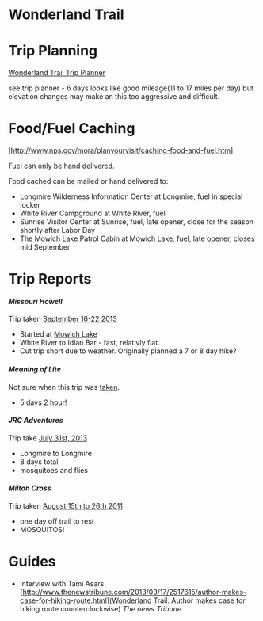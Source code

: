 # Wonderland Trail

# Trip Planning

[Wonderland Trail Trip Planner](http://www.wonderlandtrailguide.com/wonderland-trail-itinerary-planning/)

see trip planner - 6 days looks like good mileage(11 to 17 miles per day) but elevation changes may make an this too aggressive and difficult.


# Food/Fuel Caching

[http://www.nps.gov/mora/planyourvisit/caching-food-and-fuel.htm]

Fuel can only be hand delivered.

Food cached can be mailed or hand delivered to:

- Longmire Wilderness Information Center at Longmire, fuel in special locker
- White River Campground at White River, fuel
- Sunrise Visitor Center at Sunrise, fuel, late opener, close for the season shortly after Labor Day
- The Mowich Lake Patrol Cabin at Mowich Lake, fuel, late opener, closes mid September 


# Trip Reports

#### *Missouri Howell*

Trip taken [September 16-22 2013](http://missourihowell.com/2013/10/15/trip-report-wonderland-trail/)
  - Started at [Mowich Lake](https://www.google.com/maps?ll=46.93872,-121.86149&spn=0.1,0.1&q=46.93872,-121.86149+%28Mowich+Lake%29&t=h)
  - White River to Idian Bar - fast, relativly flat.
  - Cut trip short due to weather. Originally planned a 7 or 8 day hike?

#### *Meaning of Lite*
Not sure when this trip was [taken](http://meaningoflite.com/2013/09/24/wonderland-trail-trip-report/).
  - 5 days 2 hour!

#### *JRC Adventures*
Trip take [July 31st, 2013](http://jrcadventures.com/past-adventures/the-wonderland-trail-wa/)
  - Longmire to Longmire
  - 8 days total
  - mosquitoes and flies

#### *Milton Cross*
Trip taken [August 15th to 26th 2011](http://www.backpackinglight.com/cgi-bin/backpackinglight/forums/thread_display.html?forum_thread_id=52881)
  - one day off trail to rest
  - MOSQUITOS!

# Guides

* Interview with Tami Asars [http://www.thenewstribune.com/2013/03/17/2517615/author-makes-case-for-hiking-route.html](Wonderland Trail: Author makes case for hiking route counterclockwise) _The news Tribune_
